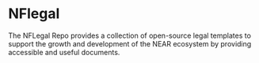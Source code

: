 # NFlegal
The NFLegal Repo provides a collection of open-source legal templates to support the growth and development of the NEAR ecosystem by providing accessible and useful documents.
